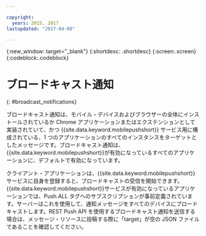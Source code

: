 ```yaml
---

copyright:
  years: 2015, 2017
lastupdated: "2017-04-08"

---
```

{:new_window: target="_blank"}
{:shortdesc: .shortdesc}
{:screen:.screen}
{:codeblock:.codeblock}


# ブロードキャスト通知 
{: #broadcast_notifications}

ブロードキャスト通知は、モバイル・デバイスおよびブラウザーの全体にインストールされているか Chrome アプリケーションまたはエクステンションとして実装されていて、かつ {{site.data.keyword.mobilepushshort}} サービス用に構成されている、1 つのアプリケーションのすべてのインスタンスをターゲットとしたメッセージです。ブロードキャスト通知は、{{site.data.keyword.mobilepushshort}}が有効になっているすべてのアプリケーションに、デフォルトで有効になっています。

クライアント・アプリケーションは、{{site.data.keyword.mobilepushshort}} サービスに自身を登録すると、ブロードキャストの受信を開始できます。{{site.data.keyword.mobilepushshort}}サービスが有効になっているアプリケーションでは、Push.ALL タグへのサブスクリプションが事前定義されています。サーバーはこれを使用して、通知メッセージをすべてのデバイスにブロードキャストします。REST Push API を使用するブロードキャスト通知を送信する場合は、メッセージ・リソースに投稿する際に「target」が空の JSON ファイルであることを確認してください。

